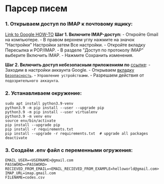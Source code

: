 # Парсер писем

### 1. Открываем доступ по IMAP к почтовому ящику:
[Link to Google HOW-TO](https://support.google.com/mail/answer/7126229?hl=ru#zippy=%2C%D1%88%D0%B0%D0%B3-%D0%B2%D0%BA%D0%BB%D1%8E%D1%87%D0%B8%D1%82%D0%B5-imap-%D0%B4%D0%BE%D1%81%D1%82%D1%83%D0%BF)
**Шаг 1. Включите IMAP-доступ:**
    - Откройте Gmail на компьютере.
    - В правом верхнем углу нажмите на значок "Настройки" Настройки затем Все настройки.
    - Откройте вкладку Пересылка и POP/IMAP.
    - В разделе "Доступ по протоколу IMAP" выберите Включить IMAP.
    - Нажмите Сохранить изменения.

**Шаг 2. Включить доступ небезопасным приложениям по** [ссылке](https://myaccount.google.com/lesssecureapps):
    - Заходим в настройки аккаунта Google.
    - Открываем [вкладку `Безопасность`](https://myaccount.google.com/u/5/security?nlr=1).
    - `Управление устройствами`.
    - Разрешаем действия от `подозрительного аккаунта`.

### 2. Устанавливаем окружение:
```
sudo apt install python3.9-venv
python3.9 -m pip install --user --upgrade pip
python3.9 -m pip install --user virtualenv
python3.9 -m venv env
source env/bin/activate
pip install --upgrade pip
pip install -r requirements.txt
pip install --upgrade -r requirements.txt  # upgrade all packages
deactivate
```

### 3. Создаём **.env** файл с переменными огружения:
```
EMAIL_USER=<USERNAME>@gmail.com
PASSWORD=<PASSWORD>
RECIEVED_FROM_EMAIL=<EMAIL_RECIEVED_FROM_EXAMPLE=helloworld@gmail.com>
IMAP_URL=imap.gmail.com
FILENAME=codes.csv
```
